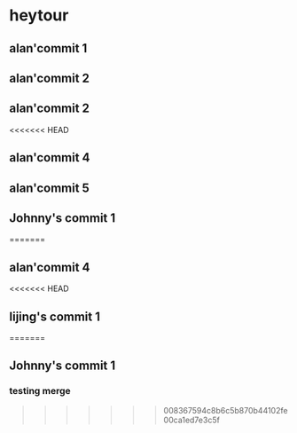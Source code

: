 # heytour

## alan'commit 1

## alan'commit 2

## alan'commit 2
<<<<<<< HEAD
## alan'commit 4
## alan'commit 5

## Johnny's commit 1
=======

## alan'commit 4

<<<<<<< HEAD
## lijing's commit 1
=======
## Johnny's commit 1

### testing merge
>>>>>>> 008367594c8b6c5b870b44102fe00ca1ed7e3c5f
